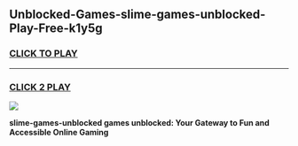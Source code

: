 
## Unblocked-Games-slime-games-unblocked-Play-Free-k1y5g
<h3>
<a href="https://premium76.site?title=slime-games-unblocked&ref=20A">CLICK TO PLAY</a></h3>
<hr>

<h3>
<a href="https://premium76.site?title=slime-games-unblocked&ref=20A">CLICK 2 PLAY</a>
  
</h3>

<a href="https://premium76.site?title=slime-games-unblocked&ref=20A"><img src="https://clearcache.store/games.png"></a>


**slime-games-unblocked games unblocked: Your Gateway to Fun and Accessible Online Gaming**
